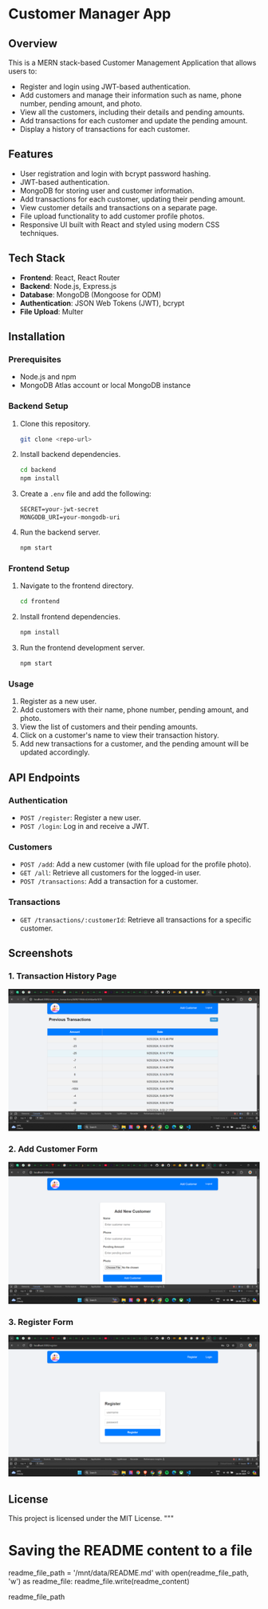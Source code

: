 
# Customer Manager App

## Overview
This is a MERN stack-based Customer Management Application that allows users to:
- Register and login using JWT-based authentication.
- Add customers and manage their information such as name, phone number, pending amount, and photo.
- View all the customers, including their details and pending amounts.
- Add transactions for each customer and update the pending amount.
- Display a history of transactions for each customer.

## Features
- User registration and login with bcrypt password hashing.
- JWT-based authentication.
- MongoDB for storing user and customer information.
- Add transactions for each customer, updating their pending amount.
- View customer details and transactions on a separate page.
- File upload functionality to add customer profile photos.
- Responsive UI built with React and styled using modern CSS techniques.

## Tech Stack
- **Frontend**: React, React Router
- **Backend**: Node.js, Express.js
- **Database**: MongoDB (Mongoose for ODM)
- **Authentication**: JSON Web Tokens (JWT), bcrypt
- **File Upload**: Multer

## Installation

### Prerequisites
- Node.js and npm
- MongoDB Atlas account or local MongoDB instance

### Backend Setup
1. Clone this repository.
    ```bash
    git clone <repo-url>
    ```
2. Install backend dependencies.
    ```bash
    cd backend
    npm install
    ```
3. Create a `.env` file and add the following:
    ```
    SECRET=your-jwt-secret
    MONGODB_URI=your-mongodb-uri
    ```
4. Run the backend server.
    ```bash
    npm start
    ```

### Frontend Setup
1. Navigate to the frontend directory.
    ```bash
    cd frontend
    ```
2. Install frontend dependencies.
    ```bash
    npm install
    ```
3. Run the frontend development server.
    ```bash
    npm start
    ```

### Usage
1. Register as a new user.
2. Add customers with their name, phone number, pending amount, and photo.
3. View the list of customers and their pending amounts.
4. Click on a customer's name to view their transaction history.
5. Add new transactions for a customer, and the pending amount will be updated accordingly.

## API Endpoints

### Authentication
- `POST /register`: Register a new user.
- `POST /login`: Log in and receive a JWT.

### Customers
- `POST /add`: Add a new customer (with file upload for the profile photo).
- `GET /all`: Retrieve all customers for the logged-in user.
- `POST /transactions`: Add a transaction for a customer.

### Transactions
- `GET /transactions/:customerId`: Retrieve all transactions for a specific customer.

## Screenshots
### 1. Transaction History Page
![Customer List](./Manager/screenshot/Screenshot%20(116).png)

### 2. Add Customer Form
![Add Customer](./Manager/screenshot/Screenshot%20(117).png)

### 3. Register Form
![Add Customer](./Manager/screenshot/Screenshot%20(118).png)

## License
This project is licensed under the MIT License.
"""

# Saving the README content to a file
readme_file_path = '/mnt/data/README.md'
with open(readme_file_path, 'w') as readme_file:
    readme_file.write(readme_content)

readme_file_path
